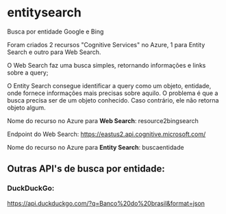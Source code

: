 # entitysearch
Busca por entidade Google e Bing

Foram criados 2 recursos "Cognitive Services" no Azure, 1 para Entity Search e outro para Web Search.

O Web Search faz uma busca simples, retornando informações e links sobre a query;

O Entity Search consegue identificar a query como um objeto, entidade, onde fornece informações mais precisas sobre aquilo. O problema é que a busca precisa ser de um objeto conhecido. Caso contrário, ele não retorna objeto algum.


Nome do recurso no Azure para **Web Search**: resource2bingsearch

Endpoint do Web Search: https://eastus2.api.cognitive.microsoft.com/

Nome do recurso no Azure para **Entity Search**: buscaentidade




## Outras API's de busca por entidade:
### DuckDuckGo:
https://api.duckduckgo.com/?q=Banco%20do%20brasil&format=json
